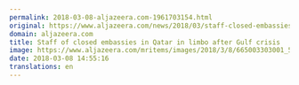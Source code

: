 ```yaml
---
permalink: 2018-03-08-aljazeera.com-1961703154.html
original: https://www.aljazeera.com/news/2018/03/staff-closed-embassies-qatar-limbo-gulf-crisis-180308142552986.html
domain: aljazeera.com
title: Staff of closed embassies in Qatar in limbo after Gulf crisis
image: https://www.aljazeera.com/mritems/images/2018/3/8/665003303001_5747590276001_5747576932001-th.jpg
date: 2018-03-08 14:55:16
translations: en
---
```


